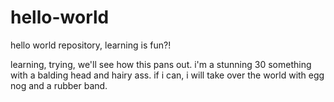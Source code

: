 # hello-world
hello world repository, learning is fun?!

learning, trying, we'll see how this pans out.
i'm a stunning 30 something with a balding head and hairy ass.
if i can, i will take over the world with egg nog and a rubber band.
